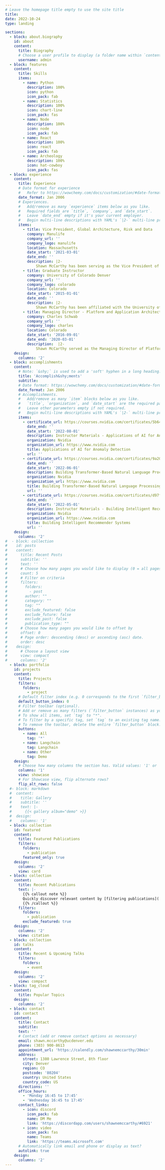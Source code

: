 ```yaml
---
# Leave the homepage title empty to use the site title
title: 
date: 2022-10-24
type: landing

sections:
  - block: about.biography
    id: about
    content:
      title: Biography
      # Choose a user profile to display (a folder name within `content/authors/`)
      username: admin
  - block: features
    content:
      title: Skills
      items:
        - name: Python
          description: 100%
          icon: python
          icon_pack: fab
        - name: Statistics
          description: 100%
          icon: chart-line
          icon_pack: fas
        - name: Node
          description: 100%
          icon: node
          icon_pack: fab
        - name: React
          description: 100%
          icon: react
          icon_pack: fab
        - name: Archeology
          description: 100%
          icon: hat-cowboy
          icon_pack: fas
  - block: experience
    content:
      title: Experience
      # Date format for experience
      #   Refer to https://wowchemy.com/docs/customization/#date-format
      date_format: Jan 2006
      # Experiences.
      #   Add/remove as many `experience` items below as you like.
      #   Required fields are `title`, `company`, and `date_start`.
      #   Leave `date_end` empty if it's your current employer.
      #   Begin multi-line descriptions with YAML's `|2-` multi-line prefix.
      items:
        - title: Vice President, Global Architecture, Risk and Data
          company: Manulife
          company_url: ''
          company_logo: manulife
          location: Massachusetts
          date_start: '2021-03-01'
          date_end: ''
          description: |2-
              Shawn McCarthy has been serving as the Vice President of Global Architecture, Risk, and Data at Manulife since March 2020. Leveraging his extensive background in software development, organizational development, and solution architecture, he has been instrumental in navigating the challenges of global architecture, risk management, and data handling in various regions including North America, Asia, and Europe. Manulife, being a Canadian multinational insurance company and financial services provider, can benefit immensely from Shawn's expertise. With his abilities to adapt to new technologies and situations, he can help in managing the company's vast portfolio of applications supporting a variety of sectors​. Manulife is the largest insurance company in Canada and the 28th largest fund manager in the world, with a strong presence in Canada, Asia, and the United States through its John Hancock Financial division​.
        - title: Graduate Instructor
          company: University of Colorado Denver
          company_url: ''
          company_logo: colorado
          location: Colorado
          date_start: '2015-01-01'
          date_end: ''
          description: |2-
              Shawn McCarthy has been affiliated with the University of Colorado Denver for over 9 years, serving in roles such as an advisory board member and a graduate instructor. As an advisory board member, he focuses on driving corporate relationships, expanding the university's community presence, developing programs for students, and encouraging faculty development. As a graduate instructor, he teaches courses in Web API technologies. His commitment to the university and its students, along with his industry experience and technical knowledge, make him a valuable asset. The University of Colorado Denver is a public research university that is part of the University of Colorado system. Its history dates back to 1912, and it is recognized for its urban campus that houses over 13,500 students
        - title: Managing Director - Platform and Application Architecture
          company: Charles Schwab
          company_url: ''
          company_logo: charles
          location: Colorado
          date_start: '2016-09-01'
          date_end: '2020-03-01'
          description:  |2-
              Shawn McCarthy served as the Managing Director of Platform and Application Architecture at Charles Schwab for nearly four years. He led Schwab's platform and application architecture team, oversaw the technology strategy for Schwab application technology, and was responsible for the solution architecture and digital strategy. His leadership and technical skills were crucial in shaping the current and future technology of the company to suit the ever-changing financial services industry. Charles Schwab is an American multinational financial services company offering banking, commercial banking, investing, consulting, and wealth management advisory services to both retail and institutional clients. It ranks tenth on the list of largest banks in the United States by assets and has over 400 branches, primarily in financial centers in the United States and the United Kingdom
    design:
      columns: '2'
  - block: accomplishments
    content:
      # Note: `&shy;` is used to add a 'soft' hyphen in a long heading.
      title: 'Accomplish&shy;ments'
      subtitle:
      # Date format: https://wowchemy.com/docs/customization/#date-format
      date_format: Jan 2006
      # Accomplishments.
      #   Add/remove as many `item` blocks below as you like.
      #   `title`, `organization`, and `date_start` are the required parameters.
      #   Leave other parameters empty if not required.
      #   Begin multi-line descriptions with YAML's `|2-` multi-line prefix.
      items:
        - certificate_url: https://courses.nvidia.com/certificates/5b642ef5f0a84d5bb92701dfcfde44f3/
          date_end: ''
          date_start: '2022-08-01'
          description: Instructor Materials - Applications of AI for Anomaly Detection
          organization: Nvidia
          organization_url: https://www.nvidia.com
          title: Applications of AI for Anomaly Detection
          url: ''
        - certificate_url: https://courses.nvidia.com/certificates/9a20d0076e4a44beb037551ebebe4891/
          date_end: ''
          date_start: '2022-06-01'
          description: Building Transformer-Based Natural Language Processing Applications (Instructor Materials)
          organization: Nvidia
          organization_url: https://www.nvidia.com
          title: Building Transformer-Based Natural Language Processing Applications 
          url: ''
        - certificate_url: https://courses.nvidia.com/certificates/d97fcd6c466d4171a3ff28c2e72609fe/
          date_end: ''
          date_start: '2022-05-01'
          description: Instructor Materials - Building Intelligent Recommender Systems
          organization: Nvidia
          organization_url: https://www.nvidia.com
          title: Building Intelligent Recommender Systems
          url: ''
    design:
      columns: '2'
#  - block: collection
#    id: posts
#    content:
#      title: Recent Posts
#      subtitle: ''
#      text: ''
#      # Choose how many pages you would like to display (0 = all pages)
#      count: 5
#      # Filter on criteria
#      filters:
#        folders:
#          - post
#        author: ""
#        category: ""
#        tag: ""
#        exclude_featured: false
#        exclude_future: false
#        exclude_past: false
#        publication_type: ""
#      # Choose how many pages you would like to offset by
#      offset: 0
#      # Page order: descending (desc) or ascending (asc) date.
#      order: desc
#    design:
#      # Choose a layout view
#      view: compact
#      columns: '2'
  - block: portfolio
    id: projects
    content:
      title: Projects
      filters:
        folders:
          - project
      # Default filter index (e.g. 0 corresponds to the first `filter_button` instance below).
      default_button_index: 0
      # Filter toolbar (optional).
      # Add or remove as many filters (`filter_button` instances) as you like.
      # To show all items, set `tag` to "*".
      # To filter by a specific tag, set `tag` to an existing tag name.
      # To remove the toolbar, delete the entire `filter_button` block.
      buttons:
        - name: All
          tag: '*'
        - name: Langchain
          tag: Langchain
        - name: Other
          tag: Demo
    design:
      # Choose how many columns the section has. Valid values: '1' or '2'.
      columns: '1'
      view: showcase
      # For Showcase view, flip alternate rows?
      flip_alt_rows: false
  #- block: markdown
  #  content:
  #    title: Gallery
  #    subtitle: ''
  #    text: |-
  #      {{< gallery album="demo" >}}
  #  design:
  #    columns: '1'
  - block: collection
    id: featured
    content:
      title: Featured Publications
      filters:
        folders:
          - publication
        featured_only: true
    design:
      columns: '2'
      view: card
  - block: collection
    content:
      title: Recent Publications
      text: |-
        {{% callout note %}}
        Quickly discover relevant content by [filtering publications](./publication/).
        {{% /callout %}}
      filters:
        folders:
          - publication
        exclude_featured: true
    design:
      columns: '2'
      view: citation
  - block: collection
    id: talks
    content:
      title: Recent & Upcoming Talks
      filters:
        folders:
          - event
    design:
      columns: '2'
      view: compact
  - block: tag_cloud
    content:
      title: Popular Topics
    design:
      columns: '2'
  - block: contact
    id: contact
    content:
      title: Contact
      subtitle:
      text: ''
      # Contact (add or remove contact options as necessary)
      email: shawn.mccarthy@ucdenver.edu
      phone: (303) 900-8613
      appointment_url: 'https://calendly.com/shawnemccarthy/30min'
      address:
        street: 1380 Lawrence Street, 8th floor
        city: Denver
        region: CO
        postcode: '80204'
        country: United States
        country_code: US
      directions: ''
      office_hours:
        - 'Monday 16:45 to 17:45'
        - 'Wednesday 16:45 to 17:45'
      contact_links:
        - icon: discord
          icon_pack: fab
          name: DM Me
          link: 'https://discordapp.com/users/shawnemccarthy/#6921'
        - icon: video
          icon_pack: fas
          name: Teams
          link: 'https://teams.microsoft.com'
      # Automatically link email and phone or display as text?
      autolink: true
    design:
      columns: '2'
---
```

